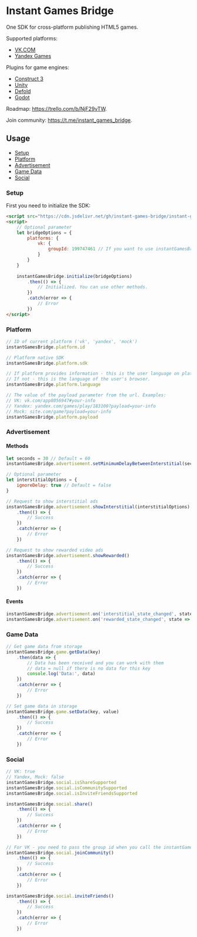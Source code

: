 # Instant Games Bridge
One SDK for cross-platform publishing HTML5 games.

Supported platforms:
+ [VK.COM](https://vk.com)
+ [Yandex Games](https://yandex.com/games/)

Plugins for game engines:
+ [Construct 3](https://github.com/mewtongames/instant-games-bridge-construct)
+ [Unity](https://github.com/mewtongames/instant-games-bridge-unity)
+ [Defold](https://github.com/mewtongames/instant-games-bridge-defold)
+ [Godot](https://github.com/mewtongames/instant-games-bridge-godot)

Roadmap: https://trello.com/b/NjF29vTW.

Join community: https://t.me/instant_games_bridge.

## Usage
+ [Setup](#setup)
+ [Platform](#platform)
+ [Advertisement](#advertisement)
+ [Game Data](#game-data)
+ [Social](#social)

### Setup
First you need to initialize the SDK:
```html
<script src="https://cdn.jsdelivr.net/gh/instant-games-bridge/instant-games-bridge@1.1.0/dist/instant-games-bridge.js"></script>
<script>
    // Optional parameter
    let bridgeOptions = {
        platforms: {
            vk: {
                groupId: 199747461 // If you want to use instantGamesBridge.social.joinCommunity() method
            }
        }
    }
    
    instantGamesBridge.initialize(bridgeOptions)
        .then(() => {
            // Initialized. You can use other methods.
        })
        .catch(error => {
            // Error
        })
</script>
```

### Platform
```js
// ID of current platform ('vk', 'yandex', 'mock')
instantGamesBridge.platform.id

// Platform native SDK
instantGamesBridge.platform.sdk

// If platform provides information - this is the user language on platform. 
// If not - this is the language of the user's browser.
instantGamesBridge.platform.language

// The value of the payload parameter from the url. Examples:
// VK: vk.com/app8056947#your-info
// Yandex: yandex.com/games/play/183100?payload=your-info
// Mock: site.com/game?payload=your-info
instantGamesBridge.platform.payload
```

### Advertisement
#### Methods
```js
let seconds = 30 // Default = 60
instantGamesBridge.advertisement.setMinimumDelayBetweenInterstitial(seconds)

// Optional parameter
let interstitialOptions = {
    ignoreDelay: true // Default = false
}

// Request to show interstitial ads
instantGamesBridge.advertisement.showInterstitial(interstitialOptions)
    .then(() => {
        // Success
    })
    .catch(error => {
        // Error
    })

// Request to show rewarded video ads
instantGamesBridge.advertisement.showRewarded()
    .then(() => {
        // Success
    })
    .catch(error => {
        // Error
    })
```
#### Events
```js
instantGamesBridge.advertisement.on('interstitial_state_changed', state => console.log('Interstitial state:', state))
instantGamesBridge.advertisement.on('rewarded_state_changed', state => console.log('Rewarded state:', state))
```
### Game Data
```js
// Get game data from storage
instantGamesBridge.game.getData(key)
    .then(data => {
        // Data has been received and you can work with them
        // data = null if there is no data for this key
        console.log('Data:', data)
    })
    .catch(error => {
        // Error
    })

// Set game data in storage
instantGamesBridge.game.setData(key, value)
    .then(() => {
        // Success
    })
    .catch(error => {
        // Error
    })
```
### Social
```js
// VK: true
// Yandex, Mock: false
instantGamesBridge.social.isShareSupported
instantGamesBridge.social.isCommunitySupported
instantGamesBridge.social.isInviteFriendsSupported

instantGamesBridge.social.share()
    .then(() => {
        // Success
    })
    .catch(error => {
        // Error
    })

// For VK - you need to pass the group id when you call the instantGamesBridge.initialize() method
instantGamesBridge.social.joinCommunity()
    .then(() => {
        // Success
    })
    .catch(error => {
        // Error
    })

instantGamesBridge.social.inviteFriends()
    .then(() => {
        // Success
    })
    .catch(error => {
        // Error
    })
```